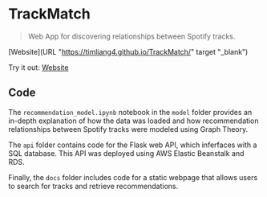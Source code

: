 # TrackMatch

> Web App for discovering relationships between Spotify tracks.

[Website](URL "https://timliang4.github.io/TrackMatch/" target "_blank")

Try it out: <a href="https://timliang4.github.io/TrackMatch/" target="_blank">Website</a>

## Code

The ```recommendation_model.ipynb``` notebook in the ```model``` folder provides an in-depth explanation of how the data was loaded and how recommendation relationships between Spotify tracks were modeled using Graph Theory.

The ```api``` folder contains code for the Flask web API, which inferfaces with a SQL database. This API was deployed using AWS Elastic Beanstalk and RDS.

Finally, the ```docs``` folder includes code for a static webpage that allows users to search for tracks and retrieve recommendations.
